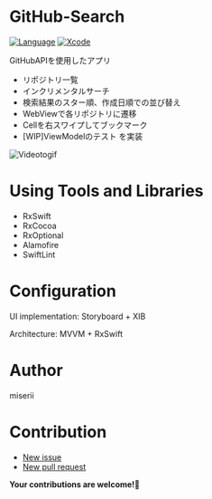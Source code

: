 # GitHub-Search
[![Language](https://img.shields.io/badge/language-Swift%205.3.2-orange.svg)](https://swift.org)
[![Xcode](https://img.shields.io/badge/Xcode-12.2-blue.svg)](https://developer.apple.com/xcode)

GitHubAPIを使用したアプリ
- リポジトリ一覧
- インクリメンタルサーチ
- 検索結果のスター順、作成日順での並び替え
- WebViewで各リポジトリに遷移
- Cellを右スワイプしてブックマーク
- [WIP]ViewModelのテスト
を実装

![Videotogif](https://user-images.githubusercontent.com/59869820/105650304-be251880-5ef6-11eb-8535-785b3320d0fe.gif)

# Using Tools and Libraries
- RxSwift
- RxCocoa
- RxOptional
- Alamofire
- SwiftLint

# Configuration
UI implementation: Storyboard + XIB

Architecture: MVVM + RxSwift

# Author
miserii

# Contribution
- [New issue](https://github.com/miserii/GitHub-Search/issues)
- [New pull request](https://github.com/miserii/GitHub-Search/pulls)

**Your contributions are welcome!:tada:**
